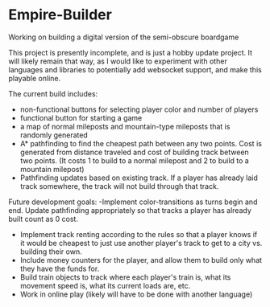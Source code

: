 # Empire-Builder
Working on building a  digital version of the semi-obscure boardgame

This project is presently incomplete, and is just a hobby update project. It will likely remain that way, as I would like to experiment with other languages and libraries to potentially add websocket support, and make this playable online.

The current build includes:

- non-functional buttons for selecting player color and number of players
- functional button for starting a game
- a map of normal mileposts and mountain-type mileposts that is randomly generated
- A* pathfinding to find the cheapest path between any two points. Cost is generated from distance traveled and cost of building track between two points. (It costs 1 to build to a normal milepost and 2 to build to a mountain milepost)
- Pathfinding updates based on existing track. If a player has already laid track somewhere, the track will not build through that track. 

Future development goals: 
-Implement color-transitions as turns begin and end. Update pathfinding appropriately so that tracks a player has already built count as 0 cost. 
- Implement track renting according to the rules so that a player knows if it would be cheapest to just use another player's track to get to a city vs. building their own.
- Include money counters for the player, and allow them to build only what they have the funds for. 
- Build train objects to track where each player's train is, what its movement speed is, what its current loads are, etc.
- Work in online play (likely will have to be done with another language)
